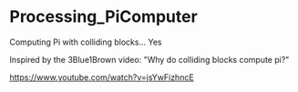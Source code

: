 # Processing_PiComputer
Computing Pi with colliding blocks... Yes

Inspired by the 3Blue1Brown video: "Why do colliding blocks compute pi?"

https://www.youtube.com/watch?v=jsYwFizhncE
